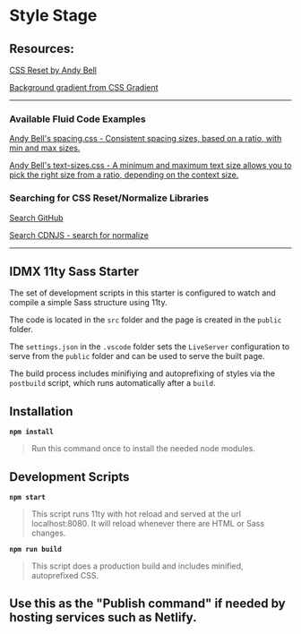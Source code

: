 # Style Stage

## Resources:

[CSS Reset by Andy Bell](https://piccalil.li/blog/a-modern-css-reset/)

[Background gradient from CSS Gradient](https://cssgradient.io)

---

### Available Fluid Code Examples

[Andy Bell's spacing.css - Consistent spacing sizes, based on a ratio, with min and max sizes.](https://gist.github.com/cynthiateeters/88825c17225ce01ef7461e3cd22997ca)

[Andy Bell's text-sizes.css - A minimum and maximum text size allows you to pick the right size from a ratio, depending on the context size.](https://gist.github.com/cynthiateeters/5af47329cbe01e4497b3a0647a5aece4)

### Searching for CSS Reset/Normalize Libraries

[Search GitHub](https://github.com/search?o=desc&q=css+normalize&s=stars&type=Repositories)

[Search CDNJS - search for normalize ](https://cdnjs.com/libraries)

---
## IDMX 11ty Sass Starter

The set of development scripts in this starter is configured to watch and compile a simple Sass structure using 11ty.

The code is located in the `src` folder and the page is created in the `public` folder.

The `settings.json` in the `.vscode` folder sets the `LiveServer` configuration to serve from the `public` folder and can be used to serve the built page.

The build process includes minifiying and autoprefixing of styles via the `postbuild` script, which runs automatically after a `build`.

## Installation

**`npm install`**

>Run this command once to install the needed node modules.

## Development Scripts

**`npm start`**

> This script runs 11ty with hot reload and served at the url localhost:8080. It will reload whenever there are HTML or Sass changes.

**`npm run build`**

> This script does a production build and includes minified, autoprefixed CSS.

Use this as the "Publish command" if needed by hosting services such as Netlify.
---
